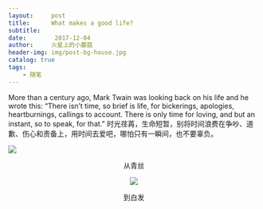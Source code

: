 ```yaml
---
layout:     post
title:      What makes a good life?
subtitle:   
date:        2017-12-04
author:     火星上的小蘑菇
header-img: img/post-bg-house.jpg
catalog: true
tags:
    - 随笔
---
```


More than a century ago, Mark Twain was looking back on his life and he wrote this:
“There isn’t time, so brief is life, for bickerings, apologies, heartburnings, callings to account. There is only time for loving, and but an instant, so to speak, for that.”
时光荏苒，生命短暂，别将时间浪费在争吵、道歉、伤心和责备上，用时间去爱吧，哪怕只有一瞬间，也不要辜负。

![](http://ww1.sinaimg.cn/mw690/71717971ly1g14tlf6sw3j20u0140hdu.jpg)
<center>从青丝</centerr>

![](http://ww1.sinaimg.cn/mw690/71717971ly1g14tsmcjpqj20u00mi1kx.jpg)

<center>到白发</centerr>

